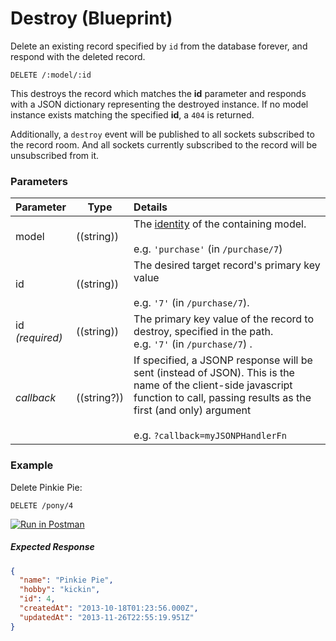 # Destroy (Blueprint)

Delete an existing record specified by `id` from the database forever, and respond with the deleted record.

```
DELETE /:model/:id
```

This destroys the record which matches the **id** parameter and responds with a JSON dictionary representing the destroyed instance. If no model instance exists matching the specified **id**, a `404` is returned.

Additionally, a `destroy` event will be published to all sockets subscribed to the record room.  And all sockets currently subscribed to the record will be unsubscribed from it.


### Parameters

 Parameter                          | Type                                    | Details
 ---------------------------------- | --------------------------------------- |:---------------------------------
 model          | ((string))   | The [identity](http://sailsjs.org/documentation/concepts/models-and-orm/model-settings#?identity) of the containing model.<br/><br/>e.g. `'purchase'` (in `/purchase/7`)
 id                | ((string))    | The desired target record's primary key value<br/><br/>e.g. `'7'` (in `/purchase/7`).
 id<br/>*(required)*                | ((string))                              | The primary key value of the record to destroy, specified in the path.  <br/>e.g. `'7'` (in `/purchase/7`) .
 _callback_                           | ((string?))                              | If specified, a JSONP response will be sent (instead of JSON). This is the name of the client-side javascript function to call, passing results as the first (and only) argument<br/> <br/> e.g. `?callback=myJSONPHandlerFn`



### Example

Delete Pinkie Pie:

`DELETE /pony/4`

[![Run in Postman](https://s3.amazonaws.com/postman-static/run-button.png)](https://www.getpostman.com/run-collection/96217d0d747e536e49a4)

##### Expected Response

```json
{
  "name": "Pinkie Pie",
  "hobby": "kickin",
  "id": 4,
  "createdAt": "2013-10-18T01:23:56.000Z",
  "updatedAt": "2013-11-26T22:55:19.951Z"
}
```



<docmeta name="displayName" value="destroy">
